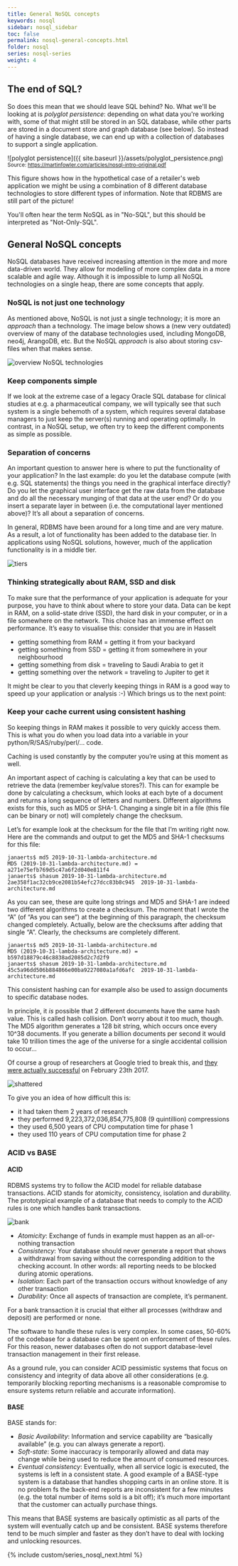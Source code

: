 ```yaml
---
title: General NoSQL concepts
keywords: nosql
sidebar: nosql_sidebar
toc: false
permalink: nosql-general-concepts.html
folder: nosql
series: nosql-series
weight: 4
---
```

## The end of SQL?
So does this mean that we should leave SQL behind? No. What we'll be looking at is _polyglot persistence_: depending on what data you're working with, some of that might still be stored in an SQL database, while other parts are stored in a document store and graph database (see below). So instead of having a single database, we can end up with a collection of databases to support a single application.

![polyglot persistence]({{ site.baseurl }}/assets/polyglot_persistence.png)
<small>Source: https://martinfowler.com/articles/nosql-intro-original.pdf</small>

This figure shows how in the hypothetical case of a retailer's web application we might be using a combination of 8 different database technologies to store different types of information. Note that RDBMS are still part of the picture!

You'll often hear the term NoSQL as in "No-SQL", but this should be interpreted as "Not-Only-SQL".

## General NoSQL concepts
NoSQL databases have received increasing attention in the more and more data-driven world. They allow for modelling of more complex data in a more scalable and agile way. Although it is impossible to lump all NoSQL technologies on a single heap, there are some concepts that apply.

### NoSQL is not just one technology
As mentioned above, NoSQL is not just a single technology; it is more an _approach_ than a technology. The image below shows a (new very outdated) overview of many of the database technologies used, including MongoDB, neo4j, ArangoDB, etc. But the NoSQL _approach_ is also about storing csv-files when that makes sense.

![overview NoSQL technologies]({{site.baseurl}}/assets/confused-by-the-glut-of-new-databases.jpg)

### Keep components simple
If we look at the extreme case of a legacy Oracle SQL database for clinical studies at e.g. a pharmaceutical company, we will typically see that such system is a single behemoth of a system, which requires several database managers to just keep the server(s) running and operating optimally. In contrast, in a NoSQL setup, we often try to keep the different components as simple as possible.

### Separation of concerns
An important question to answer here is where to put the functionality of your application? In the last example: do you let the database compute (with e.g. SQL statements) the things you need in the graphical interface directly? Do you let the graphical user interface get the raw data from the database and do all the necessary munging of that data at the user end? Or do you insert a separate layer in between (i.e. the computational layer mentioned above)? It’s all about a separation of concerns.

In general, RDBMS have been around for a long time and are very mature. As a result, a lot of functionality has been added to the database tier. In applications using NoSQL solutions, however, much of the application functionality is in a middle tier.

![tiers]({{site.baseurl}}/assets/tiers.png)

### Thinking strategically about RAM, SSD and disk
To make sure that the performance of your application is adequate for your purpose, you have to think about where to store your data. Data can be kept in RAM, on a solid-state drive (SSD), the hard disk in your computer, or in a file somewhere on the network. This choice has an immense effect on performance. It’s easy to visualise this: consider that you are in Hasselt

- getting something from RAM = getting it from your backyard
- getting something from SSD = getting it from somewhere in your neighbourhood
- getting something from disk = traveling to Saudi Arabia to get it
- getting something over the network = traveling to Jupiter to get it

It might be clear to you that cleverly keeping things in RAM is a good way to speed up your application or analysis :-) Which brings us to the next point:

### Keep your cache current using consistent hashing
So keeping things in RAM makes it possible to very quickly access them. This is what you do when you load data into a variable in your python/R/SAS/ruby/perl/… code.

Caching is used constantly by the computer you’re using at this moment as well.

An important aspect of caching is calculating a key that can be used to retrieve the data (remember key/value stores?). This can for example be done by calculating a checksum, which looks at each byte of a document and returns a long sequence of letters and numbers. Different algorithms exists for this, such as MD5 or SHA-1. Changing a single bit in a file (this file can be binary or not) will completely change the checksum.

Let’s for example look at the checksum for the file that I’m writing right now. Here are the commands and output to get the MD5 and SHA-1 checksums for this file:

```
janaerts$ md5 2019-10-31-lambda-architecture.md
MD5 (2019-10-31-lambda-architecture.md) = a271e75efb769d5c47a6f2d040e811f4
janaerts$ shasum 2019-10-31-lambda-architecture.md
2ae358f1ac32cb9ce2081b54efc27dcc83b8c945  2019-10-31-lambda-architecture.md
```

As you can see, these are quite long strings and MD5 and SHA-1 are indeed two different algorithms to create a checksum. The moment that I wrote the “A” (of “As you can see”) at the beginning of this paragraph, the checksum changed completely. Actually, below are the checksums after adding that single “A”. Clearly, the checksums are completely different.

```
janaerts$ md5 2019-10-31-lambda-architecture.md
MD5 (2019-10-31-lambda-architecture.md) = b597d18879c46c8838ad2085d2c7d2f9
janaerts$ shasum 2019-10-31-lambda-architecture.md
45c5a96dd506b884866e00ba9227080a1afd6afc  2019-10-31-lambda-architecture.md
```

This consistent hashing can for example also be used to assign documents to specific database nodes.

In principle, it _is_ possible that 2 different documents have the same hash value. This is called hash collision. Don’t worry about it too much, though. The MD5 algorithm generates a 128 bit string, which occurs once every 10^38 documents. If you generate a billion documents per second it would take 10 trillion times the age of the universe for a single accidental collision to occur…

Of course a group of researchers at Google tried to break this, and [they were actually successful](https://shattered.it/) on February 23th 2017.

![shattered]({{site.baseurl}}/assets/shattered.png)

To give you an idea of how difficult this is:

- it had taken them 2 years of research
- they performed 9,223,372,036,854,775,808 (9 quintillion) compressions
- they used 6,500 years of CPU computation time for phase 1
- they used 110 years of CPU computation time for phase 2

### ACID vs BASE
#### ACID
RDBMS systems try to follow the ACID model for reliable database transactions. ACID stands for atomicity, consistency, isolation and durability. The prototypical example of a database that needs to comply to the ACID rules is one which handles bank transactions.

![bank]({{site.baseurl}}/assets/bank.png)

- _Atomicity_: Exchange of funds in example must happen as an all-or-nothing transaction
- _Consistency_: Your database should never generate a report that shows a withdrawal from saving without the corresponding addition to the checking account. In other words: all reporting needs to be blocked during atomic operations.
- _Isolation_: Each part of the transaction occurs without knowledge of any other transaction
- _Durability_: Once all aspects of transaction are complete, it’s permanent.

For a bank transaction it is crucial that either all processes (withdraw and deposit) are performed or none.

The software to handle these rules is very complex. In some cases, 50-60% of the codebase for a database can be spent on enforcement of these rules. For this reason, newer databases often do not support database-level transaction management in their first release.

As a ground rule, you can consider ACID pessimistic systems that focus on consistency and integrity of data above all other considerations (e.g. temporarily blocking reporting mechanisms is a reasonable compromise to ensure systems return reliable and accurate information).

#### BASE
BASE stands for:

- _Basic Availability_: Information and service capability are “basically available” (e.g. you can always generate a report).
- _Soft-state_: Some inaccuracy is temporarily allowed and data may change while being used to reduce the amount of consumed resources.
- _Eventual consistency_: Eventually, when all service logic is executed, the systems is left in a consistent state.
A good example of a BASE-type system is a database that handles shopping carts in an online store. It is no problem fs the back-end reports are inconsistent for a few minutes (e.g. the total number of items sold is a bit off); it’s much more important that the customer can actually purchase things.

This means that BASE systems are basically optimistic as all parts of the system will eventually catch up and be consistent. BASE systems therefore tend to be much simpler and faster as they don’t have to deal with locking and unlocking resources.

{% include custom/series_nosql_next.html %}
